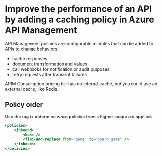 # Improve the performance of an API by adding a caching policy in Azure API Management

API Management policies are configurable modules that can be added to APIs to change behaviors.
- cache responses
- document transformation and values
- call webhooks for notification or audit purposes
- retry requests after transient failures

APIM Consumption pricing tier has no internal cache, but you could use an external cache, like Redis.

## Policy order

Use the <base /> tag to determine when policies from a higher scope are applied. 

```xml
<policies>
    <inbound>
        <base />
        <find-and-replace from="game" to="board game" />
    </inbound>
</policies>
```
